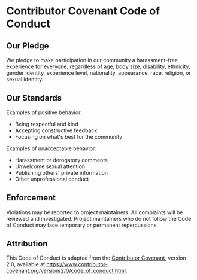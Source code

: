 # Contributor Covenant Code of Conduct

## Our Pledge

We pledge to make participation in our community a harassment-free experience for everyone, regardless of age, body size, disability, ethnicity, gender identity, experience level, nationality, appearance, race, religion, or sexual identity.

## Our Standards

Examples of positive behavior:
* Being respectful and kind
* Accepting constructive feedback
* Focusing on what's best for the community

Examples of unacceptable behavior:
* Harassment or derogatory comments
* Unwelcome sexual attention
* Publishing others' private information
* Other unprofessional conduct

## Enforcement

Violations may be reported to project maintainers. All complaints will be reviewed and investigated. Project maintainers who do not follow the Code of Conduct may face temporary or permanent repercussions.

## Attribution

This Code of Conduct is adapted from the [Contributor Covenant](https://www.contributor-covenant.org), version 2.0, available at https://www.contributor-covenant.org/version/2/0/code_of_conduct.html.
